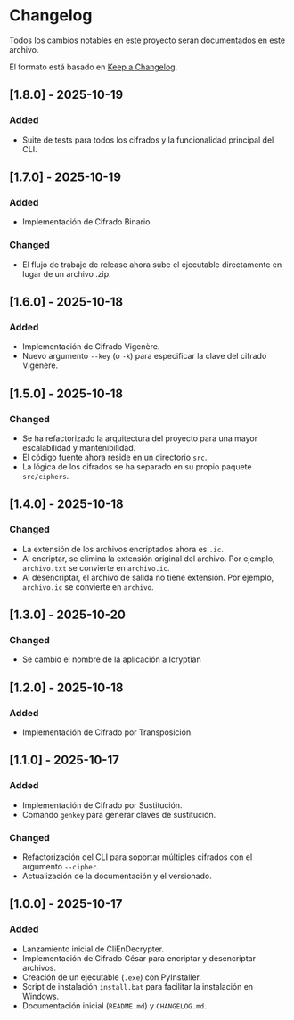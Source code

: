 # Changelog

Todos los cambios notables en este proyecto serán documentados en este archivo.

El formato está basado en [Keep a Changelog](https://keepachangelog.com/en/1.0.0/).

## [1.8.0] - 2025-10-19

### Added
- Suite de tests para todos los cifrados y la funcionalidad principal del CLI.

## [1.7.0] - 2025-10-19

### Added
- Implementación de Cifrado Binario.

### Changed
- El flujo de trabajo de release ahora sube el ejecutable directamente en lugar de un archivo .zip.

## [1.6.0] - 2025-10-18

### Added
- Implementación de Cifrado Vigenère.
- Nuevo argumento `--key` (o `-k`) para especificar la clave del cifrado Vigenère.

## [1.5.0] - 2025-10-18

### Changed
- Se ha refactorizado la arquitectura del proyecto para una mayor escalabilidad y mantenibilidad.
- El código fuente ahora reside en un directorio `src`.
- La lógica de los cifrados se ha separado en su propio paquete `src/ciphers`.

## [1.4.0] - 2025-10-18

### Changed
- La extensión de los archivos encriptados ahora es `.ic`.
- Al encriptar, se elimina la extensión original del archivo. Por ejemplo, `archivo.txt` se convierte en `archivo.ic`.
- Al desencriptar, el archivo de salida no tiene extensión. Por ejemplo, `archivo.ic` se convierte en `archivo`.

## [1.3.0] - 2025-10-20

### Changed
- Se cambio el nombre de la aplicación a Icryptian

## [1.2.0] - 2025-10-18

### Added

- Implementación de Cifrado por Transposición.

## [1.1.0] - 2025-10-17

### Added

- Implementación de Cifrado por Sustitución.
- Comando `genkey` para generar claves de sustitución.

### Changed

- Refactorización del CLI para soportar múltiples cifrados con el argumento `--cipher`.
- Actualización de la documentación y el versionado.

## [1.0.0] - 2025-10-17

### Added

- Lanzamiento inicial de CliEnDecrypter.
- Implementación de Cifrado César para encriptar y desencriptar archivos.
- Creación de un ejecutable (`.exe`) con PyInstaller.
- Script de instalación `install.bat` para facilitar la instalación en Windows.
- Documentación inicial (`README.md`) y `CHANGELOG.md`.
